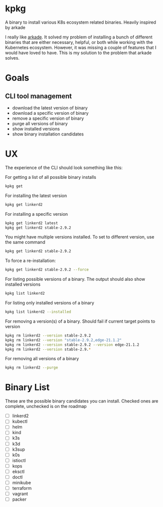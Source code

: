 # kpkg
A binary to install various K8s ecosystem related binaries. Heavily inspired by arkade

I really like [arkade](https://github.com/alexellis/arkade). It solved my problem of installing a bunch of different binaries that are either necessary, helpful, or both while working with the Kubernetes ecosystem. However, it was missing a couple of features that I would have loved to have. This is my solution to the problem that arkade solves.

# Goals

## CLI tool management
 - download the latest version of binary
 - download a specific version of binary
 - remove a specific version of binary
 - purge all versions of binary
 - show installed versions
 - show binary installation candidates

# UX

The experience of the CLI should look something like this:

For getting a list of all possible binary installs
```bash
kpkg get
```

For installing the latest version
```bash
kpkg get linkerd2
```

For installing a specific version
```bash
kpkg get linkerd2 latest
kpkg get linkerd2 stable-2.9.2
```

You might have multiple versions installed. To set to different version, use the same command
```bash
kpkg get linkerd2 stable-2.9.2
```

To force a re-installation:
```bash
kpkg get linkerd2 stable-2.9.2 --force
```

For listing possible versions of a binary. The output should also show installed versions
```bash
kpkg list linkerd2
```

For listing only installed versions of a binary
```bash
kpkg list linkerd2 --installed
```

For removing a version(s) of a binary. Should fail if current target points to version
```bash
kpkg rm linkerd2 --version stable-2.9.2
kpkg rm linkerd2 --version "stable-2.9.2,edge-21.1.2"
kpkg rm linkerd2 --version stable-2.9.2 --version edge-21.1.2
kpkg rm linkerd2 --version stable-2.9.*
```

For removing all versions of a binary
```bash
kpkg rm linkerd2 --purge
```

# Binary List
These are the possible binary candidates you can install. Checked ones are complete, unchecked is on the roadmap

- [ ] linkerd2
- [ ] kubectl
- [ ] helm
- [ ] kind
- [ ] k3s
- [ ] k3d
- [ ] k3sup
- [ ] k0s
- [ ] istioctl
- [ ] kops
- [ ] eksctl
- [ ] doctl
- [ ] minikube
- [ ] terraform
- [ ] vagrant
- [ ] packer